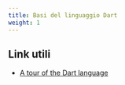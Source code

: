 ```yaml
---
title: Basi del linguaggio Dart
weight: 1
---
```


## Link utili

* [A tour of the Dart language](https://dart.dev/guides/language/language-tour)